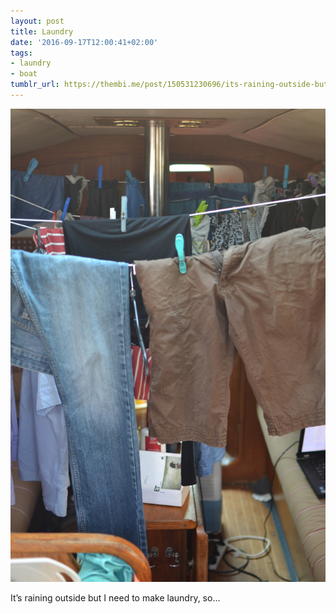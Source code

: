 ```yaml
---
layout: post
title: Laundry
date: '2016-09-17T12:00:41+02:00'
tags:
- laundry
- boat
tumblr_url: https://thembi.me/post/150531230696/its-raining-outside-but-i-need-to-make-laundry
---
```

 ![](/files/tumblr_od6z37nVGb1tq106bo1_1280.jpg)  

It’s raining outside but I need to make laundry, so…

